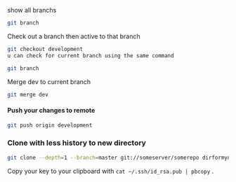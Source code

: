 show all branchs
```bash
git branch
```
Check out a branch then active to that branch

```bash
git checkout development
u can check for current branch using the same command
```
```bash
git branch
```
Merge dev to current branch
```bash
git merge dev
```
#### Push your changes to remote
```bash
git push origin development
```

### Clone with less history to new directory
```bash
git clone --depth=1 --branch=master git://someserver/somerepo dirformynewrepo

```


Copy your key to your clipboard with `cat ~/.ssh/id_rsa.pub | pbcopy` .
